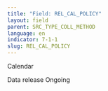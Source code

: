 ```yaml
---
title: "Field: REL_CAL_POLICY"
layout: field
parent: SRC_TYPE_COLL_METHOD
language: en
indicator: 7-1-1
slug: REL_CAL_POLICY
---
```

Calendar

Data release
Ongoing